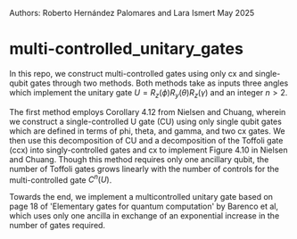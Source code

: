 Authors: Roberto Hernández Palomares and Lara Ismert
May 2025

# multi-controlled_unitary_gates
In this repo, we construct multi-controlled gates using only cx and single-qubit gates through two methods. Both methods take as inputs three angles which implement the unitary gate $U = R_z(\phi)R_y(\theta)R_z(\gamma)$ and an integer $n>2$. 

The first method employs Corollary 4.12 from Nielsen and Chuang, wherein we construct a single-controlled U gate (CU) using only single qubit gates which are defined in terms of phi, theta, and gamma, and two cx gates. We then use this decomposition of CU and a decomposition of the Toffoli gate (ccx) into singly-controlled gates and cx to implement Figure 4.10 in Nielsen and Chuang. Though this method requires only one ancillary qubit, the number of Toffoli gates grows linearly with the number of controls for the multi-controlled gate $C^n(U)$.

Towards the end, we implement a multicontrolled unitary gate based on page 18 of 'Elementary gates for quantum computation' by Barenco et al, which uses only one ancilla in exchange of an exponential increase in the number of gates required.
